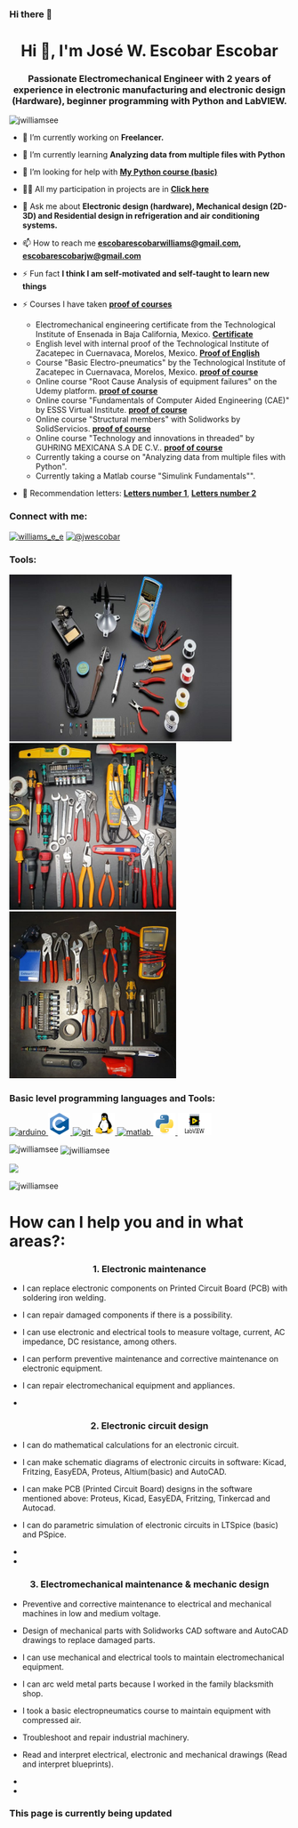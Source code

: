 ### Hi there 👋
<h1 align="center">Hi 👋, I'm José W. Escobar Escobar</h1>
<h3 align="center">Passionate Electromechanical Engineer with 2 years of experience in electronic manufacturing and electronic design (Hardware), beginner programming with Python and LabVIEW.</h3>

<p align="left"> <img src="https://komarev.com/ghpvc/?username=jwilliamsee&label=Profile%20views&color=0715df&style=flat" alt="jwilliamsee" /> </p>

- 🔭 I’m currently working on **Freelancer.**

- 🌱 I’m currently learning **Analyzing data from multiple files with Python**

- 🤝 I’m looking for help with [**My Python course (basic)**](https://github.com/jwilliamsee/EscobarJW/tree/main/AnalizandoDatosConPythonBasic)

- 👨‍💻 All my participation in projects are in [**Click here**](https://github.com/jwilliamsee/EscobarJW)

- 💬 Ask me about **Electronic design (hardware), Mechanical design (2D-3D) and Residential design in refrigeration and air conditioning systems.**

- 📫 How to reach me **escobarescobarwilliams@gmail.com, escobarescobarjw@gmail.com**

- ⚡ Fun fact **I think I am self-motivated and self-taught to learn new things**

- ⚡ Courses I have taken [**proof of courses**](https://github.com/jwilliamsee/EscobarJW/tree/main/Certificado-Ingenieria)
  
  * Electromechanical engineering certificate from the Technological Institute of Ensenada in Baja California, Mexico. [**Certificate**](https://github.com/jwilliamsee/EscobarJW/blob/main/Certificado-Ingenieria/CertificadoLicenciatura.pdf)
  * English level with internal proof of the Technological Institute of Zacatepec in Cuernavaca, Morelos, Mexico. [**Proof of English**](https://github.com/jwilliamsee/EscobarJW/blob/main/Certificado-Ingenieria/CONSTANCIA%20ESCOBAR%20JOSE%20WILLIAMS%20pdf.pdf)
  * Course "Basic Electro-pneumatics" by the Technological Institute of Zacatepec in Cuernavaca, Morelos, Mexico. [**proof of course**](https://github.com/jwilliamsee/EscobarJW/blob/main/Certificado-Ingenieria/Constancia-Electroneumatica.pdf)
  * Online course "Root Cause Analysis of equipment failures" on the Udemy platform. [**proof of course**](https://github.com/jwilliamsee/EscobarJW/blob/main/Certificado-Ingenieria/ConstanciaACR.pdf)
  * Online course "Fundamentals of Computer Aided Engineering (CAE)" by ESSS Virtual Institute. [**proof of course**](https://github.com/jwilliamsee/EscobarJW/blob/main/Certificado-Ingenieria/ConstanciaCursoBasicoCAE.pdf)
  * Online course "Structural members" with Solidworks by SolidServicios. [**proof of course**](https://github.com/jwilliamsee/EscobarJW/blob/main/Certificado-Ingenieria/Constancia-CursoEstructurasSolidWork.pdf)
  * Online course "Technology and innovations in threaded" by GUHRING MEXICANA S.A DE C.V.. [**proof of course**](https://github.com/jwilliamsee/EscobarJW/blob/main/Certificado-Ingenieria/Constancia-Roscado.pdf)
  * Currently taking a course on "Analyzing data from multiple files with Python".
  * Currently taking a Matlab course "Simulink Fundamentals"".

- 💬 Recommendation letters: [**Letters number 1**](https://github.com/jwilliamsee/EscobarJW/blob/main/Certificado-Ingenieria/CARTA_RECOMENDACION.pdf), [**Letters number 2**](https://github.com/jwilliamsee/EscobarJW/blob/main/Certificado-Ingenieria/CARTADERECOMENDACION2.pdf)

<h3 align="left">Connect with me:</h3>
<p align="left">
<a href="https://instagram.com/williams_e_e" target="blank"><img align="center" src="https://raw.githubusercontent.com/rahuldkjain/github-profile-readme-generator/master/src/images/icons/Social/instagram.svg" alt="williams_e_e" height="30" width="40" /></a>
<a href="https://www.youtube.com/c/@jwescobar" target="blank"><img align="center" src="https://raw.githubusercontent.com/rahuldkjain/github-profile-readme-generator/master/src/images/icons/Social/youtube.svg" alt="@jwescobar" height="30" width="40" /></a>
</p>

<h3 align="left">Tools:</h3>
<p align="left"><img src="https://github.com/jwilliamsee/BancoDeImagenes/blob/main/IMAGENES/electronic-tools.png?raw=true" alt="Tools" width="400" height="300"/>
<img src="https://github.com/jwilliamsee/BancoDeImagenes/blob/main/IMAGENES/electronics-tool.jpeg?raw=true" alt="Tools" width="300" height="300"/>
<img src="https://github.com/jwilliamsee/BancoDeImagenes/blob/main/IMAGENES/tool3.jpeg?raw=true" alt="Tools" width="300" height="300"/></a></p>


<h3 align="left">Basic level programming languages and Tools:</h3>
<p align="left"> <a href="https://www.arduino.cc/" target="_blank" rel="noreferrer"> <img src="https://cdn.worldvectorlogo.com/logos/arduino-1.svg" alt="arduino" width="40" height="40"/> <a href="https://www.cprogramming.com/" target="_blank" rel="noreferrer"> <img src="https://raw.githubusercontent.com/devicons/devicon/master/icons/c/c-original.svg" alt="c" width="40" height="40"/> <a href="https://git-scm.com/" target="_blank" rel="noreferrer"> <img src="https://www.vectorlogo.zone/logos/git-scm/git-scm-icon.svg" alt="git" width="40" height="40"/> <a href="https://www.linux.org/" target="_blank" rel="noreferrer"> <img src="https://raw.githubusercontent.com/devicons/devicon/master/icons/linux/linux-original.svg" alt="linux" width="40" height="40"/> </a> <a href="https://www.mathworks.com/" target="_blank" rel="noreferrer"> <img src="https://upload.wikimedia.org/wikipedia/commons/2/21/Matlab_Logo.png" alt="matlab" width="40" height="40"/> </a> <a href="https://www.python.org" target="_blank" rel="noreferrer"> <img src="https://raw.githubusercontent.com/devicons/devicon/master/icons/python/python-original.svg" alt="python" width="40" height="40"/> </a> <a href="https://www.ni.com/es-mx/shop/labview.html" target="_blank" rel="noreferrer"> <img src="https://github.com/jwilliamsee/BancoDeImagenes/blob/main/IMAGENES/Labview.png?raw=true" alt="LabVIEW" width="60" height="40"/> </a> </p>
  
<p><img align="left" src="https://github-readme-stats.vercel.app/api/top-langs?username=jwilliamsee&show_icons=true&title_color=1505f0&text_color=13f702&locale=en&layout=compact" alt="jwilliamsee" /></p>

<p>&nbsp;<img align="center" src="https://github-readme-stats.vercel.app/api?username=jwilliamsee&show_icons=true&theme=dracula&title_color=36cc00&text_color=f78502&bg_color=000000&locale=en" alt="jwilliamsee" /></p>
  
 <a href=""> <img align="center" src="https://github-readme-stats-sigma-five.vercel.app/api/top-langs/?username=jwilliamsee&theme=react&line_height=40&hide=css"/> </a>
  
<p><img align="center" src="https://github-readme-streak-stats.herokuapp.com/?user=jwilliamsee&theme=highcontrast" alt="jwilliamsee" /></p>

<h1 align="left">How can I help you and in what areas?:</h1>
<h3 align="middle">1. Electronic maintenance</h3>

- I can replace electronic components on Printed Circuit Board (PCB) with soldering iron welding.

- I can repair damaged components if there is a possibility.

- I can use electronic and electrical tools to measure voltage, current, AC impedance, DC resistance, among others.

- I can perform preventive maintenance and corrective maintenance on electronic equipment.

- I can repair electromechanical equipment and appliances.

- 

<h3 align="middle">2. Electronic circuit design</h3>

- I can do mathematical calculations for an electronic circuit.

- I can make schematic diagrams of electronic circuits in software: Kicad, Fritzing, EasyEDA, Proteus, Altium(basic) and AutoCAD. 

- I can make PCB (Printed Circuit Board) designs in the software mentioned above: Proteus, Kicad, EasyEDA, Fritzing, Tinkercad and Autocad.

- I can do parametric simulation of electronic circuits in LTSpice (basic) and PSpice.
-
-
  
<h3 align="middle">3. Electromechanical maintenance & mechanic design</h3>
  
- Preventive and corrective maintenance to electrical and mechanical machines in low and medium voltage.
  
- Design of mechanical parts with Solidworks CAD software and AutoCAD drawings to replace damaged parts.
  
- I can use mechanical and electrical tools to maintain electromechanical equipment.
  
- I can arc weld metal parts because I worked in the family blacksmith shop.
  
- I took a basic electropneumatics course to maintain equipment with compressed air.
  
- Troubleshoot and repair industrial machinery.

- Read and interpret electrical, electronic and mechanical drawings (Read and interpret blueprints).
  
- 
  
-
  

<h3 align="left">This page is currently being updated</h3>
<!--
**jwilliamsee/jwilliamsee** is a ✨ _special_ ✨ repository because its `README.md` (this file) appears on your GitHub profile.


